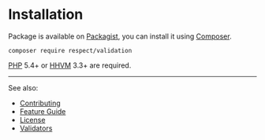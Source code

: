 # Installation

Package is available on [Packagist](http://packagist.org/packages/respect/validation),
you can install it using [Composer](http://getcomposer.org).

```shell
composer require respect/validation
```

[PHP](https://php.net) 5.4+ or [HHVM](http://hhvm.com) 3.3+ are required.

***
See also:

- [Contributing](../CONTRIBUTING.md)
- [Feature Guide](README.md)
- [License](../LICENSE.md)
- [Validators](VALIDATORS.md)
